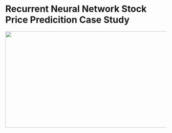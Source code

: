 # Recurrent Neural Network Stock Price Predicition Case Study

<p align="left" href = "">
  <img src="https://github.com/TatevKaren/recurrent-neural-network-stock-price-predicition-case-study/blob/main/Paper-Front-Page.png?raw=true"
  width="900" height="300">
</p>
<br>

